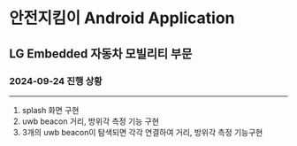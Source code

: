 # 안전지킴이 Android Application
## LG Embedded 자동차 모빌리티 부문

### 2024-09-24 진행 상황
---
1. splash 화면 구현
2. uwb beacon 거리, 방위각 측정 기능 구현
3. 3개의 uwb beacon이 탐색되면 각각 연결하여 거리, 방위각 측정 기능구현
